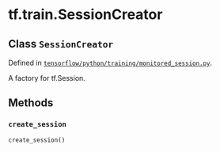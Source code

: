 <div itemscope itemtype="http://developers.google.com/ReferenceObject">
<meta itemprop="name" content="tf.train.SessionCreator" />
<meta itemprop="path" content="Stable" />
<meta itemprop="property" content="create_session"/>
</div>

# tf.train.SessionCreator

## Class `SessionCreator`





Defined in [`tensorflow/python/training/monitored_session.py`](/code/stable/tensorflow/python/training/monitored_session.py).

A factory for tf.Session.

## Methods

<h3 id="create_session"><code>create_session</code></h3>

``` python
create_session()
```





